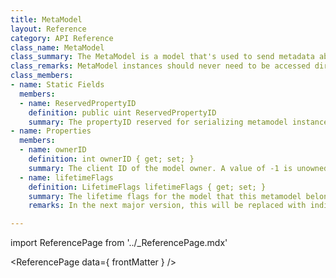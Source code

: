 ```yaml
---
title: MetaModel
layout: Reference
category: API Reference
class_name: MetaModel
class_summary: The MetaModel is a model that's used to send metadata about a model to the server. It's always exclusively serialized under propertyID 0 and must always be serialized before any other propertyIDs.
class_remarks: MetaModel instances should never need to be accessed directly. RealtimeModel and RealtimeComponents exposes public properties and methods that let you set this state.
class_members:
- name: Static Fields
  members:
  - name: ReservedPropertyID
    definition: public uint ReservedPropertyID
    summary: The propertyID reserved for serializing metamodel instances inside of a RealtimeModel.
- name: Properties
  members:
  - name: ownerID
    definition: int ownerID { get; set; }
    summary: The client ID of the model owner. A value of -1 is unowned, anything greater is a client ID.
  - name: lifetimeFlags
    definition: LifetimeFlags lifetimeFlags { get; set; }
    summary: The lifetime flags for the model that this metamodel belongs to.
    remarks: In the next major version, this will be replaced with individual boolean properties

---
```

import ReferencePage from '../_ReferencePage.mdx'

<ReferencePage data={ frontMatter } />
